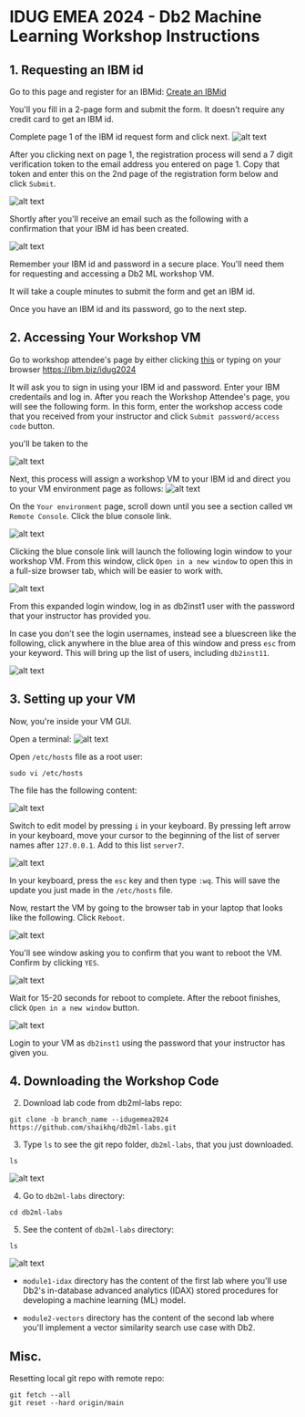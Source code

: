 # IDUG EMEA 2024 - Db2 Machine Learning Workshop Instructions

## 1. Requesting an IBM id
Go to this page and register for an IBMid: [Create an IBMid](https://www.ibm.com/account/reg/us-en/signup?formid=urx-19776)

You'll you fill in a 2-page form and submit the form. It doesn't require any credit card to get an IBM id. 

Complete page 1 of the IBM id request form and click next. 
![alt text](images/image-16.png)

After you clicking next on page 1, the registration process will send a 7 digit verification token to the email address you entered on page 1. Copy that token and enter this on the 2nd page of the registration form below and click `Submit`.

![alt text](images/image-17.png)

Shortly after you'll receive an email such as the following with a confirmation that your IBM id has been created. 

![alt text](images/image-18.png)

Remember your IBM id and password in a secure place. You'll need them for requesting and accessing a Db2 ML workshop VM. 

It will take a couple minutes to submit the form and get an IBM id. 

Once you have an IBM id and its password, go to the next step. 

## 2. Accessing Your Workshop VM
Go to workshop attendee's page by either clicking [this](https://techzone.ibm.com/my/workshops/student/6710247b242dbc7351ebe218) or typing on your browser https://ibm.biz/idug2024


It will ask you to sign in using your IBM id and password. Enter your IBM credentails and log in. After you reach the Workshop Attendee's page, you will see the following form. In this form, enter the workshop access code that you received from your instructor and click `Submit password/access code` button. 


you'll be taken to the 

![alt text](images/image-9.png)

Next, this process will assign a workshop VM to your IBM id and direct you to your VM environment page as follows:
![alt text](images/image-10.png)


On the `Your environment` page, scroll down until you see a section called `VM Remote Console`. Click the blue console link. 

![alt text](images/image-14.png)


Clicking the blue console link will launch the following login window to your workshop VM. From this window, click `Open in a new window` to open this in a full-size browser tab, which will be easier to work with. 

![alt text](images/image-15.png)

From this expanded login window, log in as db2inst1 user with the password that your instructor has provided you. 

In case you don't see the login usernames, instead see a bluescreen like the following, click anywhere in the blue area of this window and press `esc` from your keyword. This will bring up the list of users, including `db2inst11`. 

![alt text](image.png)

## 3. Setting up your VM
Now, you're inside your VM GUI. 

Open a terminal:
![alt text](images/image.png)

 Open `/etc/hosts` file as a root user:
```shell
sudo vi /etc/hosts
```

The file has the following content:

![alt text](images/image-3.png)

Switch to edit model by pressing `i` in your keyboard. By pressing left arrow in your keyboard, move your cursor to the beginning of the list of server names after `127.0.0.1`. Add to this list `server7`. 

![alt text](images/image-4.png)

In your keyboard, press the `esc` key and then type `:wq`. This will save the update you just made in the `/etc/hosts` file. 

Now, restart the VM by going to the browser tab in your laptop that looks like the following. Click `Reboot`.

![alt text](images/image-6.png)

You'll see window asking you to confirm that you want to reboot the VM. Confirm by clicking `YES`. 

![alt text](images/image-7.png)

Wait for 15-20 seconds for reboot to complete. After the reboot finishes, click `Open in a new window` button. 

![alt text](images/image-8.png)

Login to your VM as `db2inst1` using the password that your instructor has given you. 

## 4. Downloading the Workshop Code

2. Download lab code from db2ml-labs repo:
```shell
git clone -b branch_name --idugemea2024 https://github.com/shaikhq/db2ml-labs.git
```

3. Type `ls` to see the git repo folder, `db2ml-labs`, that you just downloaded. 
```shell
ls
```

![alt text](images/image-1.png)

4. Go to `db2ml-labs` directory:
```shell
cd db2ml-labs
```

5. See the content of `db2ml-labs` directory:
```shell
ls
```

![alt text](images/image-2.png)

- `module1-idax` directory has the content of the first lab where you'll use Db2's in-database advanced analytics (IDAX) stored 
procedures for developing a machine learning (ML) model.

- `module2-vectors` directory has the content of the second lab where you'll implement a vector similarity search use case with Db2.

## Misc.
Resetting local git repo with remote repo:
```shell
git fetch --all
git reset --hard origin/main
```

